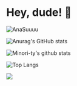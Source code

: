# Hey, dude! 👋 

![AnaSuuuu](https://count.getloli.com/get/@:AnaSuuuu)

![Anurag's GitHub stats](https://github-readme-stats.vercel.app/api?username=AnaSuuuu&show_icons=true&theme=radical)

![Minori-ty's github stats](https://github-readme-stats.vercel.app/api?username=AnaSuuuu&show_icons=true&theme=vue)

![Top Langs](https://github-readme-stats.vercel.app/api/top-langs/?username=AnaSuuuu&langs_count=6)

![](https://github-readme-stats.vercel.app/api/top-langs/?username=AnaSuuuu&layout=compact&langs_count=6)
